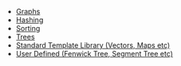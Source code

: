 - [Graphs](Graphs)
- [Hashing](https://github.com/elixir14082002/winter-of-contributing/tree/C_CPP/C_CPP/Data%20Structures/Hashing)
- [Sorting](Sorting)
- [Trees](Trees)
- [Standard Template Library (Vectors, Maps etc)](Standard%20Template%20Library%20(Vectors%2C%20Maps%20etc))
- [User Defined (Fenwick Tree, Segment Tree etc)](User%20Defined%20(Fenwick%20Tree%2C%20Segment%20Tree%20etc))
